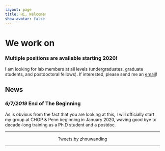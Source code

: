 ```yaml
---
layout: page
title: Hi, Welcome!
show-avatar: false
---
```


# We work on<br><span class="typed" style="color:#a50509"></span>

### Multiple positions are available starting 2020!
I am looking for lab members at all levels (undergraduates, graduate students, and postdoctoral fellows). 
If interested, please send me an [email](mailto:zhouwanding@gmail.com)!

## News
### _6/7/2019_ End of The Beginning
As is obvious from the fact that you are looking at this, I will officially start my group at CHOP & Penn beginning in January 2020, waving good bye to decade-long training as a Ph.D student and a postdoc.

---

<center>
<a class="twitter-timeline" data-width="366" data-height="555" data-theme="dark" data-link-color="#19CF86" href="https://twitter.com/zhouwanding?ref_src=twsrc%5Etfw">Tweets by zhouwanding</a> <script async src="https://platform.twitter.com/widgets.js" charset="utf-8"></script>
</center>

---

<script src="js/jquery-1.11.2.min.js"></script>
<!-- <script src="js/typed.2.0.9.js" type="text/javascript"></script> -->
<script src="https://cdn.jsdelivr.net/npm/typed.js@2.0.9"></script>

<script>
var typed = new Typed('.typed', {
  strings: ["Epigenetics.", "Informatics.", "Cancer.", "Genomics.", "Big Data."],
  typeSpeed: 100,
  backdelay: 2000,
  loop: true
});
</script>
